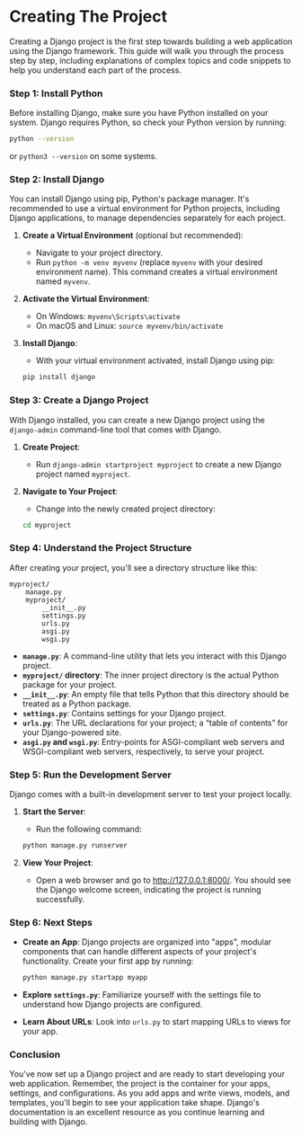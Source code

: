 # Creating The Project

Creating a Django project is the first step towards building a web application using the Django framework. This guide will walk you through the process step by step, including explanations of complex topics and code snippets to help you understand each part of the process.

### Step 1: Install Python

Before installing Django, make sure you have Python installed on your system. Django requires Python, so check your Python version by running:

```bash
python --version
```

or `python3 --version` on some systems.

### Step 2: Install Django

You can install Django using pip, Python's package manager. It's recommended to use a virtual environment for Python projects, including Django applications, to manage dependencies separately for each project.

1. **Create a Virtual Environment** (optional but recommended):

   - Navigate to your project directory.
   - Run `python -m venv myvenv` (replace `myvenv` with your desired environment name). This command creates a virtual environment named `myvenv`.

2. **Activate the Virtual Environment**:

   - On Windows: `myvenv\Scripts\activate`
   - On macOS and Linux: `source myvenv/bin/activate`

3. **Install Django**:

   - With your virtual environment activated, install Django using pip:

   ```bash
   pip install django
   ```

### Step 3: Create a Django Project

With Django installed, you can create a new Django project using the `django-admin` command-line tool that comes with Django.

1. **Create Project**:

   - Run `django-admin startproject myproject` to create a new Django project named `myproject`.

2. **Navigate to Your Project**:

   - Change into the newly created project directory:

   ```bash
   cd myproject
   ```

### Step 4: Understand the Project Structure

After creating your project, you'll see a directory structure like this:

```
myproject/
    manage.py
    myproject/
        __init__.py
        settings.py
        urls.py
        asgi.py
        wsgi.py
```

- **`manage.py`**: A command-line utility that lets you interact with this Django project.
- **`myproject/` directory**: The inner project directory is the actual Python package for your project.
- **`__init__.py`**: An empty file that tells Python that this directory should be treated as a Python package.
- **`settings.py`**: Contains settings for your Django project.
- **`urls.py`**: The URL declarations for your project; a “table of contents” for your Django-powered site.
- **`asgi.py` and `wsgi.py`**: Entry-points for ASGI-compliant web servers and WSGI-compliant web servers, respectively, to serve your project.

### Step 5: Run the Development Server

Django comes with a built-in development server to test your project locally.

1. **Start the Server**:

   - Run the following command:

   ```bash
   python manage.py runserver
   ```

2. **View Your Project**:

   - Open a web browser and go to http://127.0.0.1:8000/. You should see the Django welcome screen, indicating the project is running successfully.

### Step 6: Next Steps

- **Create an App**: Django projects are organized into "apps", modular components that can handle different aspects of your project's functionality. Create your first app by running:

  ```bash
  python manage.py startapp myapp
  ```

- **Explore `settings.py`**: Familiarize yourself with the settings file to understand how Django projects are configured.

- **Learn About URLs**: Look into `urls.py` to start mapping URLs to views for your app.

### Conclusion

You've now set up a Django project and are ready to start developing your web application. Remember, the project is the container for your apps, settings, and configurations. As you add apps and write views, models, and templates, you'll begin to see your application take shape. Django's documentation is an excellent resource as you continue learning and building with Django.
